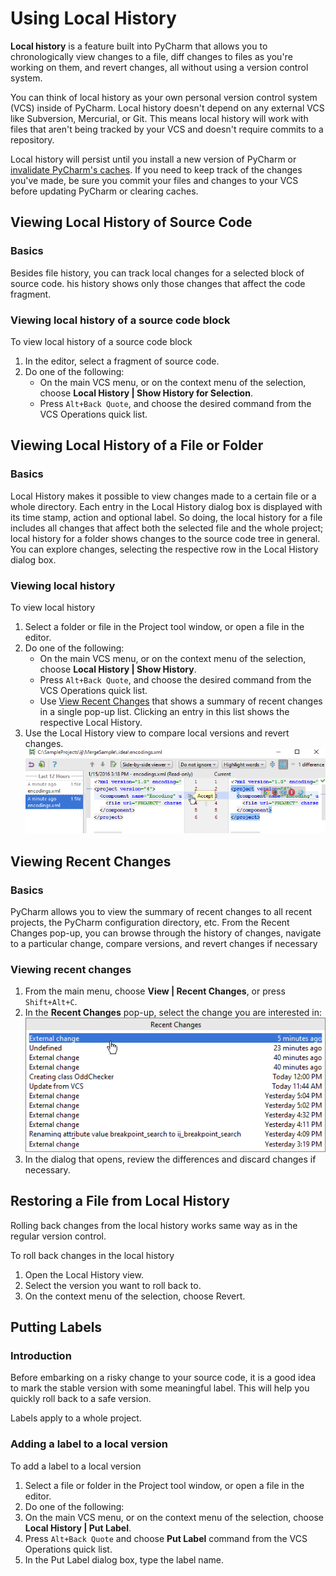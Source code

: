 # Using Local History

**Local history** is a feature built into PyCharm that allows you to chronologically view changes to a file, diff changes to files as you're working on them, and revert changes, all without using a version control system.

You can think of local history as your own personal version control system (VCS) inside of PyCharm. Local history doesn't depend on any external VCS like Subversion, Mercurial, or Git. This means local history will work with files that aren't being tracked by your VCS and doesn't require commits to a repository.

Local history will persist until you install a new version of PyCharm or [invalidate PyCharm's caches](https://www.jetbrains.com/help/pycharm/cleaning-system-cache.html). If you need to keep track of the changes you've made, be sure you commit your files and changes to your VCS before updating PyCharm or clearing caches.

## Viewing Local History of Source Code

### Basics

Besides file history, you can track local changes for a selected block of source code. his history shows only those changes that affect the code fragment.

### Viewing local history of a source code block

To view local history of a source code block

1. In the editor, select a fragment of source code.
2. Do one of the following:
    * On the main VCS menu, or on the context menu of the selection, choose **Local History | Show History for Selection**.
    * Press `Alt+Back Quote`, and choose the desired command from the VCS Operations quick list.

## Viewing Local History of a File or Folder

### Basics

Local History makes it possible to view changes made to a certain file or a whole directory. Each entry in the Local History dialog box is displayed with its time stamp, action and optional label. So doing, the local history for a file includes all changes that affect both the selected file and the whole project; local history for a folder shows changes to the source code tree in general. You can explore changes, selecting the respective row in the Local History dialog box.

### Viewing local history

To view local history

1. Select a folder or file in the Project tool window, or open a file in the editor.
2. Do one of the following:
    * On the main VCS menu, or on the context menu of the selection, choose **Local History | Show History**.
    * Press `Alt+Back Quote`, and choose the desired command from the VCS Operations quick list.
    * Use [View Recent Changes]() that shows a summary of recent changes in a single pop-up list. Clicking an entry in this list shows the respective Local History.
3. Use the Local History view to compare local versions and revert changes.
    ![Local history view to compare, accept, and/or reject local changes](images/lvcViewHistoryDiff.png)

## Viewing Recent Changes

### Basics

PyCharm allows you to view the summary of recent changes to all recent projects, the PyCharm configuration directory, etc. From the Recent Changes pop-up, you can browse through the history of changes, navigate to a particular change, compare versions, and revert changes if necessary

### Viewing recent changes

1. From the main menu, choose **View | Recent Changes**, or press `Shift+Alt+C`.
2. In the **Recent Changes** pop-up, select the change you are interested in:
    ![Selecting a recent change](images/recentChanges.png)
3. In the dialog that opens, review the differences and discard changes if necessary.

## Restoring a File from Local History

Rolling back changes from the local history works same way as in the regular version control.

To roll back changes in the local history

1. Open the Local History view.
2. Select the version you want to roll back to.
3. On the context menu of the selection, choose Revert.

## Putting Labels

### Introduction

Before embarking on a risky change to your source code, it is a good idea to mark the stable version with some meaningful label. This will help you quickly roll back to a safe version.

Labels apply to a whole project.

### Adding a label to a local version

To add a label to a local version

1. Select a file or folder in the Project tool window, or open a file in the editor.
2. Do one of the following:
3. On the main VCS menu, or on the context menu of the selection, choose **Local History | Put Label**.
4. Press `Alt+Back Quote` and choose **Put Label** command from the VCS Operations quick list.
5. In the Put Label dialog box, type the label name.